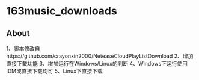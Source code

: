 # 163music_downloads
## About

1、脚本修改自https://github.com/crayonxin2000/NeteaseCloudPlayListDownload
2、增加直接下载功能
3、增加运行在Windows/Linux的判断
4、Windows下运行使用IDM或直接下载均可
5、Linux下直接下载
